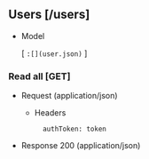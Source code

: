 ## Users [/users]

+ Model

    [
      ```
      :[](user.json)
      ```
    ]

### Read all [GET]

+ Request (application/json)

    + Headers

            authToken: token

+ Response 200 (application/json)
